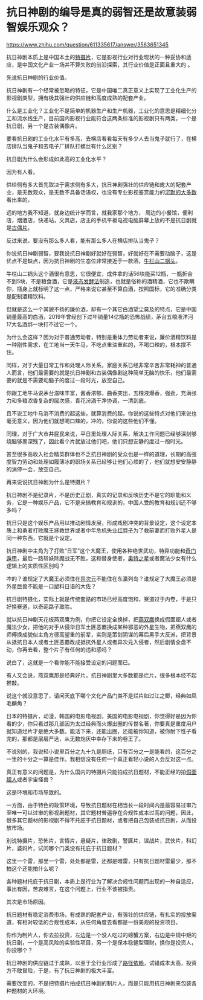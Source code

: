 # 抗日神剧的编导是真的弱智还是故意装弱智娱乐观众？

https://www.zhihu.com/question/611335617/answer/3563651345

抗日神剧本质上是中国本土的[特摄片](https://www.zhihu.com/search?q=%E7%89%B9%E6%91%84%E7%89%87&search_source=Entity&hybrid_search_source=Entity&hybrid_search_extra=%7B%22sourceType%22%3A%22answer%22%2C%22sourceId%22%3A3563651345%7D)，它是影视行业对行业现状的一种妥协和适应，是中国文化产业一场并不算失败的前沿探索，其行业价值是正面且重大的 。

先说抗日神剧的行业价值。

抗日神剧有一个经常被忽略的特征，它是中国唯二真正意义上实现了工业化生产的影视剧类型，拥有极其强壮的供应链和高度成熟的配套产业。

什么是工业化？工业化不是简单的机器生产和生产机器，工业化的意思是精细化分工和流水线生产，目前国内影视行业能符合这两条标准的影视剧只有两类，一个是抗日剧，另一个是古装偶像片。

要看抗日剧的工业化水平有多高，去横店看看每天有多少人去当鬼子就行了，在横店排队当鬼子和去电子厂排队打螺丝有什么区别？

抗日剧为什么会形成如此高的工业化水平？

因为有人看。

供给侧有多大首先取决于需求侧有多大，抗日神剧强壮的供应链和庞大的配套产业，是无数观众，是无数不具备话语权，也没有专业影视鉴赏能力的[沉默的大多数](https://www.zhihu.com/search?q=%E6%B2%89%E9%BB%98%E7%9A%84%E5%A4%A7%E5%A4%9A%E6%95%B0&search_source=Entity&hybrid_search_source=Entity&hybrid_search_extra=%7B%22sourceType%22%3A%22answer%22%2C%22sourceId%22%3A3563651345%7D)看出来的。

远的地方我不知道，就身边统计学而言，就我家那个地方， 周边的小餐馆，便利店，烟酒店，快递站，文具店，店主的手机平板电视电脑屏幕上放的不是抗日剧就是[古偶片](https://www.zhihu.com/search?q=%E5%8F%A4%E5%81%B6%E7%89%87&search_source=Entity&hybrid_search_source=Entity&hybrid_search_extra=%7B%22sourceType%22%3A%22answer%22%2C%22sourceId%22%3A3563651345%7D)。

反过来说，要没有那么多人看，能有那么多人在横店排队当鬼子？

你说抗日神剧弱智，要我说抗日神剧好就好在弱智，好就好在不需要动脑子，这是优点不是缺点，因为抗日神剧的生态位非常接近于一款酒，[牛栏山二锅头](https://www.zhihu.com/search?q=%E7%89%9B%E6%A0%8F%E5%B1%B1%E4%BA%8C%E9%94%85%E5%A4%B4&search_source=Entity&hybrid_search_source=Entity&hybrid_search_extra=%7B%22sourceType%22%3A%22answer%22%2C%22sourceId%22%3A3563651345%7D)。

牛栏山二锅头这个酒很有意思，它很便宜，成件拿的话56块能买12瓶，一瓶折合不到5块，不是粮食酒，它是[液态发酵法](https://www.zhihu.com/search?q=%E6%B6%B2%E6%80%81%E5%8F%91%E9%85%B5%E6%B3%95&search_source=Entity&hybrid_search_source=Entity&hybrid_search_extra=%7B%22sourceType%22%3A%22answer%22%2C%22sourceId%22%3A3563651345%7D)制造，也就是俗称的酒精酒，它也不欺瞒你，瓶身上就标明了这一点，严格来说它甚至不算白酒，按照国标，它的准确分类是配制酒精饮料。

但就是这么一个其貌不扬的廉价酒，却有一个其它白酒望尘莫及的特点，它是中国销量最高的白酒，2019年曾经创下过年销量14亿瓶的恐怖战绩，茅台五粮液洋河17大名酒绑一块打不过它一个。

为什么会这样？因为对于普通劳动者，特别是重体力劳动者来说，廉价酒精饮料是一种刚性需求，在工地当一天牛马，不吃点重油重盐的，不喝口辣的，根本撑不住。

同样，对于大量日常工作和处理人际关系，家庭关系已经非常辛苦非常耗神的普通人而言，他们最需要的就是抗日神剧和古装偶像剧这种简单无脑的快乐，他们最需要的就是不需要动脑子的度过一段时光，放空自己。

你跟工地牛马说茅台滋味丰富，酱香浓郁，曲香突出，五粮液爆香，强劲，充满张力和多粮浓香复杂的层次感，青花汾酒干净协调，一清到底。

且不说工地牛马消不消费的起这些，就算消费的起，你说的这些特点对他们来说也毫无意义，因为他们就想喝口辣的，冲的，你说的这些他们不懂。

同理，对于广大市井屁民来说，平日里处理人际关系，解决工作问题已经够深刻够烧脑够黑深残了，因此看个片就放过他们吧，他们只想安静的度过一段时光。

甚至很多高收入社会精英群体也不乏抗日神剧的受众也是一样的道理，长期的高强度智力劳动和处理如履薄冰的职场关系已经够让他们心烦的了，他们就想安安静静的消停一会，放空自己。

再来说说抗日神剧为什么是特摄片？

抗日神剧不是纪录片，不是历史正剧，真实的记录和反映历史不是它的职能和义务，它是一种娱乐产品，它不是来搞教育和规训的，中国人受的教育和规训还不够多吗？

抗日只是这个娱乐产品用以推动剧情发展，形成戏剧冲突的背景设定，这个设定本质上和勇者打败魔王拯救世界或者中年危机失业[红脖子](https://www.zhihu.com/search?q=%E7%BA%A2%E8%84%96%E5%AD%90&search_source=Entity&hybrid_search_source=Entity&hybrid_search_extra=%7B%22sourceType%22%3A%22answer%22%2C%22sourceId%22%3A3563651345%7D)为了救前妻而打败外星人是同一种东西，它就是个设定。

抗日神剧中主角为了打败“日军”这个大魔王，使用各种绝世武功，特异功能和[奇门遁甲](https://www.zhihu.com/search?q=%E5%A5%87%E9%97%A8%E9%81%81%E7%94%B2&search_source=Entity&hybrid_search_source=Entity&hybrid_search_extra=%7B%22sourceType%22%3A%22answer%22%2C%22sourceId%22%3A3563651345%7D)，最后一路斩妖除魔战无不胜，这和替身使者，[奥特之星](https://www.zhihu.com/search?q=%E5%A5%A5%E7%89%B9%E4%B9%8B%E6%98%9F&search_source=Entity&hybrid_search_source=Entity&hybrid_search_extra=%7B%22sourceType%22%3A%22answer%22%2C%22sourceId%22%3A3563651345%7D)或者魔法少女有什么逻辑上的实质性区别吗？

咋的？谁规定了大魔王必须住在[异次元](https://www.zhihu.com/search?q=%E5%BC%82%E6%AC%A1%E5%85%83&search_source=Entity&hybrid_search_source=Entity&hybrid_search_extra=%7B%22sourceType%22%3A%22answer%22%2C%22sourceId%22%3A3563651345%7D)不能住在东瀛列岛？谁规定了大魔王必须是外星巨兽不能是一口塑料日语的大佐？

抗日剧特摄化，实际上就是传统套路的市场已经高度饱和，赛道过于内卷，于是只好换赛道，以奇葩路子取胜。

就以抗日神剧天花板燕双鹰为例，你把它设定全换掉，把[燕双鹰](https://www.zhihu.com/search?q=%E7%87%95%E5%8F%8C%E9%B9%B0&search_source=Entity&hybrid_search_source=Entity&hybrid_search_extra=%7B%22sourceType%22%3A%22answer%22%2C%22sourceId%22%3A3563651345%7D)换成假面超人或者魔法少女，把他的对手从侵华日军土匪恶霸换成某种邪恶的外星生物，把燕双鹰的师傅换成貌似主角方德高望重的前辈，实则是策划阴谋的幕后黑手大反派，把背景从抵抗日本人或者土匪恶霸改成抵抗外星人或者异次元入侵者，然后剧情全盘不动，你再去看，整个片子有任何的违和感吗？

说白了，这就是一个看你能不能接受设定的问题而已。

有人又会说，燕双鹰那是经典好片，抗日神剧里大多数都是烂片，很多根本经不起推敲。

说这个就没意思了，请问天底下哪个文化产品门类不是烂片如过江之鲫，经典如凤毛麟角？

日本的特摄片，动漫，韩国的电影电视剧，美国的电影电视剧，你觉得好是因为你看的少，你只看过那几部因为太过经典而火爆出圈的传世名著，你要真是重度用户就知道烂片才是绝大多数。能活下来，还能出圈，还能被你知道，被你耐下性子看完的，那都是层层严选，从无数炮灰中幸存下来的卷王了。

不说别的，我说轻小说里百分之九十九是厕纸，只有百分之一是能看的，这百分之一里的十分之一算是佳作。我相信没有任何一个真正看轻小说的人会反对这一点。

真正有意义的问题是，为什么国内的特摄片只能拍成抗日题材，不能正经的拍[假面超人](https://www.zhihu.com/search?q=%E5%81%87%E9%9D%A2%E8%B6%85%E4%BA%BA&search_source=Entity&hybrid_search_source=Entity&hybrid_search_extra=%7B%22sourceType%22%3A%22answer%22%2C%22sourceId%22%3A3563651345%7D)或者宇宙怪兽？

这是环境和市场导致的。

一方面，由于特色的政策环境，导致抗日题材在相当长一段时间内是最容易过审乃至唯一可以过审的影视剧题材，其它题材普遍存在合规性成本过高的问题，因此，很多其它题材的影视剧不得不托庇于抗日题材，或者把自己包装成抗日剧，从而投放市场。

别说特摄片，恐怖片，言情片，悬疑片，律政剧，警匪片，谍战片，武侠片，科幻片，婆妈片，试问哪个门类没有托庇于抗日题材？

这里一个雷，那里一个雷，处处都是雷，还都是暗雷，只有抗日题材雷最少，那不拍这个还能拍什么呢？

各种题材托庇于抗日剧，本质上是行业为了解决合规性问题而出现的一种自适应，事出有因，苦衷难言，在这个问题上，行业不该被指责。

其次是市场原因。

抗日题材有稳定消费市场，有成熟的配套产业，有强壮的供应链，有扎实的投放渠道，有相对较低的合规性成本，从任何角度去看都是一份美观的投资项目。

你作为制片人，你去拉投资，左边是一个没人吃过的螃蟹方案，右边是中规中矩的抗日剧，一个是高风险的实验性项目，另一个是保本稳健型理财，换你是投资人，你投哪个？

抗日神剧的供应链过于成熟，以至于全行业形成了[路径依赖](https://www.zhihu.com/search?q=%E8%B7%AF%E5%BE%84%E4%BE%9D%E8%B5%96&search_source=Entity&hybrid_search_source=Entity&hybrid_search_extra=%7B%22sourceType%22%3A%22answer%22%2C%22sourceId%22%3A3563651345%7D)，试错成本太高，投资方不敢冒险，于是，有了抗日神剧的极大丰富。

需要改变的，不是把特摄片拍成抗日神剧的制片人，而是只能用抗日神剧来包装各种题材的大环境。